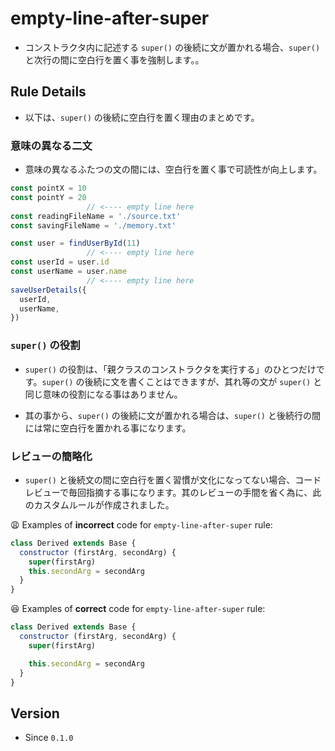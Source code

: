 # empty-line-after-super

* コンストラクタ内に記述する `super()` の後続に文が置かれる場合、`super()` と次行の間に空白行を置く事を強制します。。

## Rule Details

* 以下は、`super()` の後続に空白行を置く理由のまとめです。

### 意味の異なる二文

* 意味の異なるふたつの文の間には、空白行を置く事で可読性が向上します。

```js
const pointX = 10
const pointY = 20
                 // <---- empty line here
const readingFileName = './source.txt'
const savingFileName = './memory.txt'
```

```js
const user = findUserById(11)
                 // <---- empty line here
const userId = user.id
const userName = user.name
                 // <---- empty line here
saveUserDetails({
  userId,
  userName,
})
```

### `super()` の役割

* `super()` の役割は、「親クラスのコンストラクタを実行する」のひとつだけです。`super()` の後続に文を書くことはできますが、其れ等の文が `super()` と同じ意味の役割になる事はありません。

* 其の事から、`super()` の後続に文が置かれる場合は、`super()` と後続行の間には常に空白行を置かれる事になります。

### レビューの簡略化

* `super()` と後続文の間に空白行を置く習慣が文化になってない場合、コードレビューで毎回指摘する事になります。其のレビューの手間を省く為に、此のカスタムルールが作成されました。

😩 Examples of **incorrect** code for `empty-line-after-super` rule:

```js
class Derived extends Base {
  constructor (firstArg, secondArg) {
    super(firstArg)
    this.secondArg = secondArg
  }
}
```

😆 Examples of **correct** code for `empty-line-after-super` rule:

```js
class Derived extends Base {
  constructor (firstArg, secondArg) {
    super(firstArg)

    this.secondArg = secondArg
  }
}
```

## Version

* Since `0.1.0`
